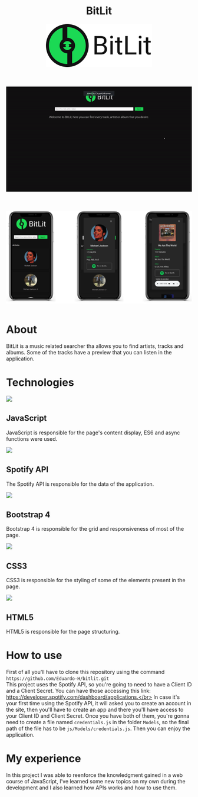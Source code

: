 # <div align=center> BitLit </div>

<div align=center style="margin-bottom: 50px;">
    <img src="img/logo-dark.png">
</div>

<div align=center style="margin-bottom: 50px;">
    <img src="img/display.gif">
</div>

<div align=center style="margin-bottom: 50px;">
    <img src="img/mobile.png">
</div>

# About
BitLit is a music related searcher tha allows you to find artists, tracks and albums. Some of the tracks have a preview that you can listen in the application.

# Technologies
<img src="https://upload.wikimedia.org/wikipedia/commons/9/99/Unofficial_JavaScript_logo_2.svg" height=100>

## JavaScript
JavaScript is responsible for the page's content display, ES6 and async functions were used.

<img src="https://cdn.iconscout.com/icon/free/png-512/spotify-11-432546.png" height=100>

## Spotify API
The Spotify API is responsible for the data of the application.

<img src="https://camo.githubusercontent.com/39a63738518ecc5fec94df2fce301d48be10d305/68747470733a2f2f676574626f6f7473747261702e636f6d2e62722f646f63732f342e312f6173736574732f696d672f626f6f7473747261702d737461636b2e706e67" height=100>

## Bootstrap 4
Bootstrap 4 is responsible for the grid and responsiveness of most of the page.

<img src="https://cdn.pixabay.com/photo/2017/08/05/11/16/logo-2582747_1280.png" height=110>

## CSS3
CSS3 is responsible for the styling of some of the elements present in the page.

<img src="https://rapidapi.com/blog/wp-content/uploads/2018/06/logo-2582748_640.png" height=115>

## HTML5
HTML5 is responsible for the page structuring.

# How to use
First of all you'll have to clone this repository using the command `https://github.com/Eduardo-H/bitlit.git`</br>
This project uses the Spotify API, so you're going to need to have a Client ID and a Client Secret. You can have those accessing this link: https://developer.spotify.com/dashboard/applications.</br>
In case it's your first time using the Spotify API, it will asked you to create an account in the site, then you'll have to create an app and there you'll have access to your Client ID and Client Secret. Once you have both of them, you're gonna need to create a file named `credentials.js` in the folder `Models`, so the final path of the file has to be `js/Models/credentials.js`. Then you can enjoy the application.

# My experience
In this project I was able to reenforce the knowledgment gained in a web course of JavaScript, I've learned some new topics on my own during the development and I also learned how APIs works and how to use them.